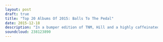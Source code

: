 ```yaml
---
layout: post
draft: true
title: "Top 20 Albums Of 2015: Balls To The Pedal"
date: 2015-12-18
description: "In a bumper edition of TNM, Hill and a highly caffeinated Beez run through their Top 20 releases of 2015. Expect the very best in rock, alternative, metal, hardcore, prog, tech metal, pop punk, death metal, emo, horror punk and everything in-between."
soundcloud: 238123890
---
```

